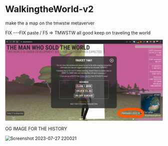 # WalkingtheWorld-v2
make the a map on the tmwstw metaverver 

FIX ---FIX paste / F5 => TMWSTW all good keep on traveling the world 


![Current Look](./Screenshot%202023-10-02%20233251.png)

OG IMAGE FOR THE HISTORY

![Screenshot 2023-07-27 220021](https://github.com/katzworld/WalkingtheWorld-v2/assets/3157472/e3102597-65cc-4c11-b660-169dea49b1fb)
